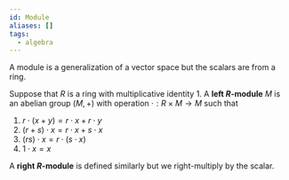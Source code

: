 ```yaml
---
id: Module
aliases: []
tags:
  - algebra
---
```


A module is a generalization of a vector space but the scalars are from a ring.

Suppose that $R$ is a ring with multiplicative identity 1. A **left $R$-module** $M$ is an abelian group $(M,+)$ with operation $\cdot:R\times M\rightarrow M$ such that 
1. $r\cdot(x+y) = r\cdot x + r\cdot y$
2. $(r+s)\cdot x = r\cdot x + s\cdot x$
3. $(rs)\cdot x = r\cdot(s\cdot x)$
4. $1\cdot x = x$

A **right $R$-module** is defined similarly but we right-multiply by the scalar.
